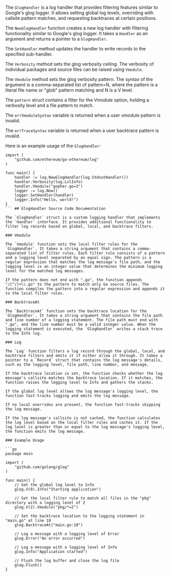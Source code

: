 The `GlogHandler` is a log handler that provides filtering features similar to Google's glog logger. It allows setting global log levels, overriding with callsite pattern matches, and requesting backtraces at certain positions. 

The `NewGlogHandler` function creates a new log handler with filtering functionality similar to Google's glog logger. It takes a `Handler` as an argument and returns a pointer to a `GlogHandler`.

The `SetHandler` method updates the handler to write records to the specified sub-handler.

The `Verbosity` method sets the glog verbosity ceiling. The verbosity of individual packages and source files can be raised using `Vmodule`.

The `Vmodule` method sets the glog verbosity pattern. The syntax of the argument is a comma-separated list of pattern=N, where the pattern is a literal file name or "glob" pattern matching and N is a V level.

The `pattern` struct contains a filter for the Vmodule option, holding a verbosity level and a file pattern to match.

The `errVmoduleSyntax` variable is returned when a user vmodule pattern is invalid.

The `errTraceSyntax` variable is returned when a user backtrace pattern is invalid.

Here is an example usage of the `GlogHandler`:

```
import (
    "github.com/ethereum/go-ethereum/log"
)

func main() {
    handler := log.NewGlogHandler(log.StdoutHandler())
    handler.Verbosity(log.LvlInfo)
    handler.Vmodule("gopher.go=3")
    logger := log.New()
    logger.SetHandler(handler)
    logger.Info("Hello, world!")
}
``` ## GlogHandler Source Code Documentation

The `GlogHandler` struct is a custom logging handler that implements the `Handler` interface. It provides additional functionality to filter log records based on global, local, and backtrace filters.

### Vmodule

The `Vmodule` function sets the local filter rules for the `GlogHandler`. It takes a string argument that contains a comma-separated list of filter rules. Each filter rule consists of a pattern and a logging level separated by an equal sign. The pattern is a regular expression that matches the log message's file path, and the logging level is an integer value that determines the minimum logging level for the matched log messages.

If the pattern does not end with ".go", the function appends "/[^/]+\\.go" to the pattern to match only Go source files. The function compiles the pattern into a regular expression and appends it to the local filter rules.

### BacktraceAt

The `BacktraceAt` function sets the backtrace location for the `GlogHandler`. It takes a string argument that contains the file path and line number of a logging statement. The file path must end with ".go", and the line number must be a valid integer value. When the logging statement is executed, the `GlogHandler` writes a stack trace to the Info log.

### Log

The `Log` function filters a log record through the global, local, and backtrace filters and emits it if either allow it through. It takes a pointer to a `Record` struct that contains the log message's details, such as the logging level, file path, line number, and message.

If the backtrace location is set, the function checks whether the log message's callsite matches the backtrace location. If it matches, the function raises the logging level to Info and gathers the stacks.

If the global log level allows the log message's logging level, the function fast-tracks logging and emits the log message.

If no local overrides are present, the function fast-tracks skipping the log message.

If the log message's callsite is not cached, the function calculates the log level based on the local filter rules and caches it. If the log level is greater than or equal to the log message's logging level, the function emits the log message.

### Example Usage

```go
package main

import (
	"github.com/golang/glog"
)

func main() {
	// Set the global log level to Info
	glog.V(0).Info("Starting application")

	// Set the local filter rule to match all files in the "pkg" directory with a logging level of 2
	glog.V(2).Vmodule("pkg/*=2")

	// Set the backtrace location to the logging statement in "main.go" at line 10
	glog.BacktraceAt("main.go:10")

	// Log a message with a logging level of Error
	glog.Error("An error occurred")

	// Log a message with a logging level of Info
	glog.Info("Application started")

	// Flush the log buffer and close the log file
	glog.Flush()
}
```